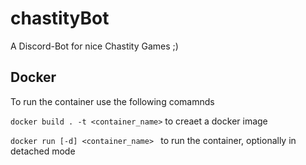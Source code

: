 # chastityBot
 A Discord-Bot for nice Chastity Games ;)


## Docker
To run the container use the following comamnds

`docker build . -t <container_name>` to creaet a docker image

`docker run [-d] <container_name> ` to run the container, optionally in detached mode
